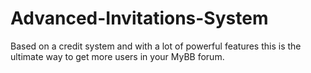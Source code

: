 Advanced-Invitations-System
===========================

Based on a credit system and with a lot of powerful features this is the ultimate way to get more users in your MyBB forum. 